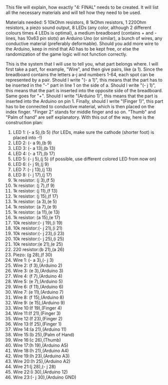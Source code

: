 This file will explain, how exactly "4: FINAL" needs to be created. It will list all the necessary materials and will tell how they need to be used.

Materials needed: 5 10kOhm resistors, 8 1kOhm resistors, 1 220Ohm resistors, a piezo sound output, 8 LEDs (any color, although 2 different colours times 4 LEDs is optimal), a medium breadboard (contains + and - lines, has 10x63 pin slots) an Arduino Uno (or similar), a bunch of wires, any conductive material (preferably deformable). Should you add more wire to the Arduino, keep in mind that A0 has to be kept free, or else the randomization of the game logic will not function correctly.

This is the system that I will use to tell you, what part belongs where. I will first take a part, for example, "Wire", and then give pairs, like (a 1). Since the breadboard contains the letters a-j and numbers 1-64, each spot can be represented by a pair. Should I write "(- a 1)", this means that the part has to be inserted in the "-" part in line 1 on the side of a. Should I write "(- j 1)", this means that the part is inserted into the opposite side of the breadboard. Same goes for "+". Should I write "(Arduino 1)", this means that the part is inserted into the Arduino on pin 1. Finally, should I write "(Finger 1)", this part has to be connected to conductive material, which is then placed on the index finger. "Finger 2" stands for middle finger and so on. "Thumb" and "Palm of hand" are self explanatory. With this out of the way, here is the construction plan:

1)  LED 1: (- a 5),(b 5) (for LEDs, make sure the cathode (shorter foot) is placed into -!)
2)  LED 2: (- a 9),(b 9)
3)  LED 3: (- a 13),(b 13)
4)  LED 4: (- a 17),(b 17)
5)  LED 5: (- j 5),(j 5) (if possible, use different colored LED from now on)
6)  LED 6: (- j 9),(j 9)
7)  LED 7: (- j 13),(j 13)
8)  LED 8: (- j 17),(j 17)
9)  1k resistor: (j 3),(f 5)
10) 1k resistor: (j 7),(f 9)
11) 1k resistor: (j 11),(f 13)
12) 1k resistor: (j 15),(f 17)
13) 1k resistor: (a 3),(e 5)
14) 1k resistor: (a 7),(e 9)
15) 1k resistor: (a 11),(e 13)
16) 1k resistor: (a 15),(e 17)
17) 10k resistor:(- j 19),(i 19)
18) 10k resistor:(- j 21),(i 21)
19) 10k resistor:(- j 23),(i 23)
20) 10k resistor:(- j 25),(i 25)
21) 10k resistor:(e 21),(e 25)
22) 220 resistor:(b 21),(a 26)
23) Piezo: (g 28),(f 30)
24) Wire 1: (- a 3),(- j 3)
25) Wire 2: (f 3),(Arduino 2)
26) Wire 3: (e 3),(Arduino 3)
27) Wire 4: (f 7),(Arduino 4)
28) Wire 5: (e 7),(Arduino 5)
28) Wire 6: (f 11),(Arduino 6)
29) Wire 7: (e 11),(Arduino 7)
30) Wire 8: (f 15),(Arduino 8)
31) Wire 9: (e 15),(Arduino 9)
32) Wire 10:(f 19),(Finger 4)
33) Wire 11:(f 21),(Finger 3)
34) Wire 12:(f 23),(Finger 2)
35) Wire 13:(f 25),(Finger 1)
36) Wire 14:(a 21),(Arduino 11)
37) Wire 15:(b 25),(Palm of Hand)
38) Wire 16:(c 26),(Thumb)
39) Wire 17:(h 19),(Arduino A5)
40) Wire 18:(h 21),(Arduino A4)
41) Wire 19:(h 23),(Arduino A3)
42) Wire 20:(h 25),(Arduino A2)
43) Wire 21:(j 28),(- j 28)
44) Wire 22:(i 30),(Arduino 12)
45) Wire 23:(- j 30),(Arduino GND)
